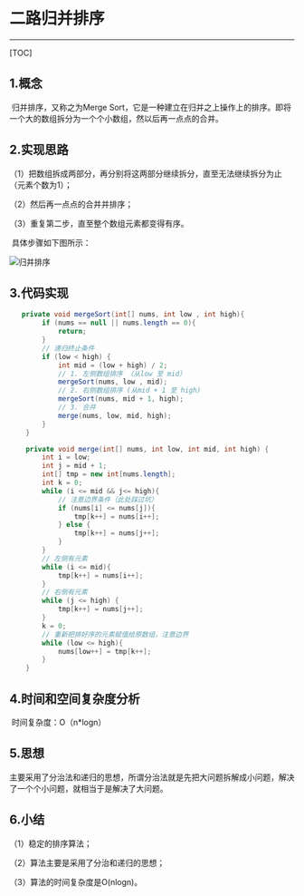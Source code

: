 # 二路归并排序

------

[TOC]

## 1.概念

​		归并排序，又称之为Merge Sort，它是一种建立在归并之上操作上的排序。即将一个大的数组拆分为一个个小数组，然以后再一点点的合并。

## 2.实现思路

（1）把数组拆成两部分，再分别将这两部分继续拆分，直至无法继续拆分为止（元素个数为1）；

（2）然后再一点点的合并并排序；

（3）重复第二步，直至整个数组元素都变得有序。

​	具体步骤如下图所示：

![归并排序](C:\Users\jiajia2320\Documents\GitHub\study\3.Algorithm\归并排序.jpg)

## 3.代码实现

```java
   private void mergeSort(int[] nums, int low , int high){
        if (nums == null || nums.length == 0){
            return;
        }
        // 递归终止条件
        if (low < high) {
            int mid = (low + high) / 2;
            // 1. 左侧数组排序 （从low 至 mid）
            mergeSort(nums, low , mid);
            // 2. 右侧数组排序 (从mid + 1 至 high)
            mergeSort(nums, mid + 1, high);
            // 3. 合并
            merge(nums, low, mid, high);
        }
    }

    private void merge(int[] nums, int low, int mid, int high) {
        int i = low;
        int j = mid + 1;
        int[] tmp = new int[nums.length];
        int k = 0;
        while (i <= mid && j<= high){
            // 注意边界条件（此处踩过坑）
            if (nums[i] <= nums[j]){
                tmp[k++] = nums[i++];
            } else {
                tmp[k++] = nums[j++];
            }
        }
        // 左侧有元素
        while (i <= mid){
            tmp[k++] = nums[i++];
        }
        // 右侧有元素
        while (j <= high) {
            tmp[k++] = nums[j++];
        }
        k = 0;
        // 重新把排好序的元素赋值给原数组，注意边界
        while (low <= high){
            nums[low++] = tmp[k++];
        }
    }
```



## 4.时间和空间复杂度分析

​	时间复杂度：O（n*logn）

## 5.思想

​	主要采用了分治法和递归的思想，所谓分治法就是先把大问题拆解成小问题，解决了一个个小问题，就相当于是解决了大问题。

## 6.小结

（1）稳定的排序算法；

（2）算法主要是采用了分治和递归的思想；

（3）算法的时间复杂度是O(nlogn)。